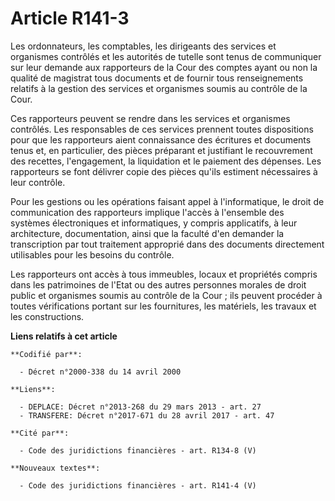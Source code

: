 # Article R141-3

Les ordonnateurs, les comptables, les dirigeants des services et organismes contrôlés et les autorités de tutelle sont tenus
de communiquer sur leur demande aux rapporteurs de la Cour des comptes ayant ou non la qualité de magistrat tous documents et
de fournir tous renseignements relatifs à la gestion des services et organismes soumis au contrôle de la Cour.

Ces rapporteurs peuvent se rendre dans les services et organismes contrôlés. Les responsables de ces services prennent toutes
dispositions pour que les rapporteurs aient connaissance des écritures et documents tenus et, en particulier, des pièces
préparant et justifiant le recouvrement des recettes, l'engagement, la liquidation et le paiement des dépenses. Les
rapporteurs se font délivrer copie des pièces qu'ils estiment nécessaires à leur contrôle.

Pour les gestions ou les opérations faisant appel à l'informatique, le droit de communication des rapporteurs implique
l'accès à l'ensemble des systèmes électroniques et informatiques, y compris applicatifs, à leur architecture, documentation,
ainsi que la faculté d'en demander la transcription par tout traitement approprié dans des documents directement utilisables
pour les besoins du contrôle.

Les rapporteurs ont accès à tous immeubles, locaux et propriétés compris dans les patrimoines de l'Etat ou des autres
personnes morales de droit public et organismes soumis au contrôle de la Cour ; ils peuvent procéder à toutes vérifications
portant sur les fournitures, les matériels, les travaux et les constructions.

**Liens relatifs à cet article**

	**Codifié par**:

	  - Décret n°2000-338 du 14 avril 2000

	**Liens**:

	  - DEPLACE: Décret n°2013-268 du 29 mars 2013 - art. 27
	  - TRANSFERE: Décret n°2017-671 du 28 avril 2017 - art. 47

	**Cité par**:

	  - Code des juridictions financières - art. R134-8 (V)

	**Nouveaux textes**:

	  - Code des juridictions financières - art. R141-4 (V)
